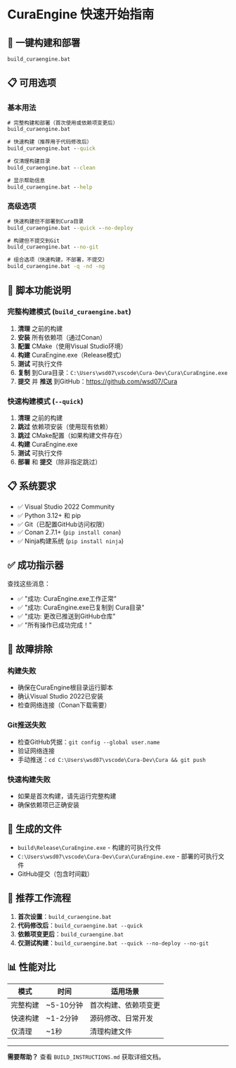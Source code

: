 # CuraEngine 快速开始指南

## 🚀 一键构建和部署

```cmd
build_curaengine.bat
```

## 📋 可用选项

### 基本用法
```cmd
# 完整构建和部署（首次使用或依赖项变更后）
build_curaengine.bat

# 快速构建（推荐用于代码修改后）
build_curaengine.bat --quick

# 仅清理构建目录
build_curaengine.bat --clean

# 显示帮助信息
build_curaengine.bat --help
```

### 高级选项
```cmd
# 快速构建但不部署到Cura目录
build_curaengine.bat --quick --no-deploy

# 构建但不提交到Git
build_curaengine.bat --no-git

# 组合选项（快速构建，不部署，不提交）
build_curaengine.bat -q -nd -ng
```

## 🔧 脚本功能说明

### 完整构建模式 (`build_curaengine.bat`)
1. **清理** 之前的构建
2. **安装** 所有依赖项（通过Conan）
3. **配置** CMake（使用Visual Studio环境）
4. **构建** CuraEngine.exe（Release模式）
5. **测试** 可执行文件
6. **复制** 到Cura目录：`C:\Users\wsd07\vscode\Cura-Dev\Cura\CuraEngine.exe`
7. **提交** 并 **推送** 到GitHub：https://github.com/wsd07/Cura

### 快速构建模式 (`--quick`)
1. **清理** 之前的构建
2. **跳过** 依赖项安装（使用现有依赖）
3. **跳过** CMake配置（如果构建文件存在）
4. **构建** CuraEngine.exe
5. **测试** 可执行文件
6. **部署** 和 **提交**（除非指定跳过）

## 📋 系统要求

- ✅ Visual Studio 2022 Community
- ✅ Python 3.12+ 和 pip
- ✅ Git（已配置GitHub访问权限）
- ✅ Conan 2.7.1+ (`pip install conan`)
- ✅ Ninja构建系统 (`pip install ninja`)

## ✅ 成功指示器

查找这些消息：
- ✅ "成功: CuraEngine.exe工作正常"
- ✅ "成功: CuraEngine.exe已复制到 Cura目录"
- ✅ "成功: 更改已推送到GitHub仓库"
- ✅ "所有操作已成功完成！"

## 🐛 故障排除

### 构建失败
- 确保在CuraEngine根目录运行脚本
- 确认Visual Studio 2022已安装
- 检查网络连接（Conan下载需要）

### Git推送失败
- 检查GitHub凭据：`git config --global user.name`
- 验证网络连接
- 手动推送：`cd C:\Users\wsd07\vscode\Cura-Dev\Cura && git push`

### 快速构建失败
- 如果是首次构建，请先运行完整构建
- 确保依赖项已正确安装

## 📁 生成的文件

- `build\Release\CuraEngine.exe` - 构建的可执行文件
- `C:\Users\wsd07\vscode\Cura-Dev\Cura\CuraEngine.exe` - 部署的可执行文件
- GitHub提交（包含时间戳）

## 🎯 推荐工作流程

1. **首次设置**：`build_curaengine.bat`
2. **代码修改后**：`build_curaengine.bat --quick`
3. **依赖项变更后**：`build_curaengine.bat`
4. **仅测试构建**：`build_curaengine.bat --quick --no-deploy --no-git`

## 📊 性能对比

| 模式 | 时间 | 适用场景 |
|------|------|----------|
| 完整构建 | ~5-10分钟 | 首次构建、依赖项变更 |
| 快速构建 | ~1-2分钟 | 源码修改、日常开发 |
| 仅清理 | ~1秒 | 清理构建文件 |

---

**需要帮助？** 查看 `BUILD_INSTRUCTIONS.md` 获取详细文档。
